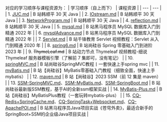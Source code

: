 对应的学习顺序与课程资源为：
| 学习顺序（自上而下） | 课程资源 |
| --- | --- |
| 1. [JUC.md](./JUC.md) | B 站韩顺平 30 天 Java |
| 2. [IOstream.md](./IOstream.md) | B 站韩顺平 30 天 Java |
| 3. [NetworkProgram.md](./NetworkProgram.md) | B 站韩顺平 30 天 Java |
| 4. [reflection.md](./reflection.md) | B 站韩顺平 30 天 Java |
| 5. [mysql.md](./mysql.md) | B 站黑马程序员 MySQL 数据库入门到精通 2022 年 |
| 6. [mysqlAdvance.md](./mysqlAdvance.md) | B 站黑马程序员 MySQL 数据库入门到精通 2022 年 |
| 7. [Servlet.md](./Servlet.md) | B 站千锋教育 Servlet 视频教程：Servlet 从入门到精通 2020 年 |
| 8. [spring6.md](./spring6.md) | B 站尚硅谷 Spring 零基础入门到进阶 2023 年 |
| 9. ~~ThymeLeaf.md~~ | B 站动力节点 Thymeleaf 视频教程-细说 Thymeleaf 服务器模板引擎（了解前 7 集即可，没有笔记） |
| 10. [springMVC.md](./springMVC.md) | B 站尚硅谷SpringMVC教程丨一套快速上手spring mvc |
| 11. [myBatis.md](./myBatis.md) | B 站【尚硅谷】MyBatis零基础入门教程（细致全面，快速上手mybatis） |
| 12. [maven.md](./maven.md) | B 站【尚硅谷】2023 SSM（前 12 集是 maven） |
| 13. [SSM-SpringMVC.md](./SSM-SpringMVC.md)、[SSM-MyBatis.md](./SSM-MyBatis.md)、[SSM-SpringBoot.md](./SSM-SpringBoot.md) | B 站尚硅谷最新版SSM教程，基于AI的全新ssm框架实战 |
| 14. [MyBatis-Plus.md](./MyBatis-Plus.md) | B 站【尚硅谷】MyBatisPlus教程（一套玩转mybatis-plus） |
| 15. [CQ-Redis+SpringCache.md](./CQ-Redis+SpringCache.md)、[CQ-SpringTask+Websocket.md](./CQ-SpringTask+Websocket.md)、[CQ-ApachePOI.md](./CQ-ApachePOI.md) | B 站黑马程序员Java项目实战《苍穹外卖》，最适合新手的SpringBoot+SSM的企业级Java项目实战 |
